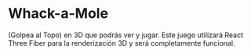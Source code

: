# Whack-a-Mole
(Golpea al Topo) en 3D que podrás ver y jugar. Este juego utilizará React Three Fiber para la renderización 3D y será completamente funcional.
